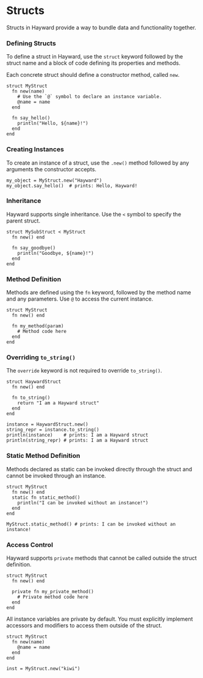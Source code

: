 # Structs

Structs in Hayward provide a way to bundle data and functionality together.

### Defining Structs

To define a struct in Hayward, use the `struct` keyword followed by the struct name and a block of code defining its properties and methods.

Each concrete struct should define a constructor method, called `new`.

```hayward
struct MyStruct
  fn new(name)
    # Use the `@` symbol to declare an instance variable.
    @name = name 
  end

  fn say_hello()
    println("Hello, ${name}!")
  end
end
```

### Creating Instances

To create an instance of a struct, use the `.new()` method followed by any arguments the constructor accepts.

```hayward
my_object = MyStruct.new("Hayward")
my_object.say_hello()  # prints: Hello, Hayward!
```

### Inheritance

Hayward supports single inheritance. Use the `<` symbol to specify the parent struct.

```hayward
struct MySubStruct < MyStruct
  fn new() end

  fn say_goodbye()
    println("Goodbye, ${name}!")
  end
end
```

### Method Definition

Methods are defined using the `fn` keyword, followed by the method name and any parameters. Use `@` to access the current instance.

```hayward
struct MyStruct
  fn new() end

  fn my_method(param)
    # Method code here
  end
end
```

### Overriding `to_string()`

The `override` keyword is not required to override `to_string()`.

```hayward
struct HaywardStruct
  fn new() end

  fn to_string()
    return "I am a Hayward struct"
  end
end

instance = HaywardStruct.new()
string_repr = instance.to_string()
println(instance)    # prints: I am a Hayward struct
println(string_repr) # prints: I am a Hayward struct
```

### Static Method Definition

Methods declared as static can be invoked directly through the struct and cannot be invoked through an instance.

```hayward
struct MyStruct
  fn new() end
  static fn static_method()
    println("I can be invoked without an instance!")
  end
end

MyStruct.static_method() # prints: I can be invoked without an instance!
```

### Access Control

Hayward supports `private` methods that cannot be called outside the struct definition.

```hayward
struct MyStruct
  fn new() end

  private fn my_private_method()
    # Private method code here
  end
end
```

All instance variables are private by default. You must explicitly implement accessors and modifiers to access them outside of the struct.

```hayward
struct MyStruct
  fn new(name)
    @name = name
  end
end

inst = MyStruct.new("kiwi")
```
